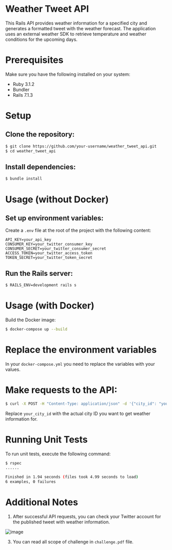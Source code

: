 # Weather Tweet API
This Rails API provides weather information for a specified city and generates a formatted tweet with the weather forecast. The application uses an external weather SDK to retrieve temperature and weather conditions for the upcoming days.

# Prerequisites
Make sure you have the following installed on your system:
- Ruby 3.1.2
- Bundler
- Rails 7.1.3

# Setup
## Clone the repository:
```bash
$ git clone https://github.com/your-username/weather_tweet_api.git
$ cd weather_tweet_api
```

## Install dependencies:
```bash
$ bundle install
```

# Usage (without Docker)
## Set up environment variables:
Create a `.env` file at the root of the project with the following content:

```
API_KEY=your_api_key
CONSUMER_KEY=your_twitter_consumer_key
CONSUMER_SECRET=your_twitter_consumer_secret
ACCESS_TOKEN=your_twitter_access_token
TOKEN_SECRET=your_twitter_token_secret
```

## Run the Rails server:
```bash
$ RAILS_ENV=development rails s
```

# Usage (with Docker)
Build the Docker image:

```bash
$ docker-compose up --build
```

# Replace the environment variables
In your `docker-compose.yml` you need to replace the variables with your values.

# Make requests to the API:
```bash
$ curl -X POST -H "Content-Type: application/json" -d '{"city_id": "your_city_id"}' http://localhost:3000/twitter/create_tweet
```

Replace `your_city_id` with the actual city ID you want to get weather information for.


# Running Unit Tests
To run unit tests, execute the following command:

```bash
$ rspec
......

Finished in 1.94 seconds (files took 4.99 seconds to load)
6 examples, 0 failures
```

# Additional Notes
1. After successful API requests, you can check your Twitter account for the published tweet with weather information.

![image](https://github.com/fabiosoaresv/weather_tweet_api/assets/31450742/cfeee706-bd0a-401c-bd18-d1e526b3215f)

3. You can read all scope of challenge in `challenge.pdf` file.
